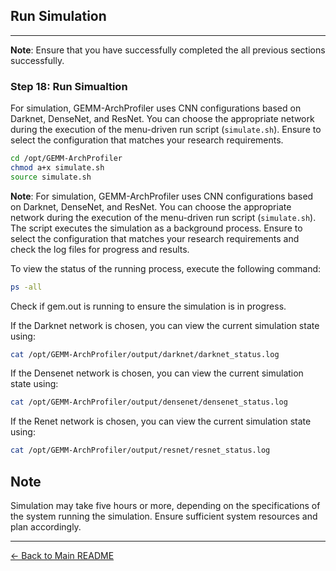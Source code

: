 ## Run Simulation

---

**Note**: Ensure that you have successfully completed the all previous sections successfully.


### Step 18: Run Simualtion
For simulation, GEMM-ArchProfiler uses CNN configurations based on Darknet, DenseNet, and ResNet. You can choose the appropriate network during the execution of the menu-driven run script (`simulate.sh`). Ensure to select the configuration that matches your research requirements.

```bash
cd /opt/GEMM-ArchProfiler
chmod a+x simulate.sh
source simulate.sh

```
**Note**: For simulation, GEMM-ArchProfiler uses CNN configurations based on Darknet, DenseNet, and ResNet. You can choose the appropriate network during the execution of the menu-driven run script (`simulate.sh`). The script executes the simulation as a background process. Ensure to select the configuration that matches your research requirements and check the log files for progress and results.


To view the status of the running process, execute the following command:

```bash
ps -all
```
Check if gem.out is running to ensure the simulation is in progress.

If the Darknet network is chosen, you can view the current simulation state using:
```bash
cat /opt/GEMM-ArchProfiler/output/darknet/darknet_status.log
```

If the Densenet network is chosen, you can view the current simulation state using:
```bash
cat /opt/GEMM-ArchProfiler/output/densenet/densenet_status.log
```

If the Renet network is chosen, you can view the current simulation state using:
```bash
cat /opt/GEMM-ArchProfiler/output/resnet/resnet_status.log
```

## Note

Simulation may take five hours or more, depending on the specifications of the system running the simulation. Ensure sufficient system resources and plan accordingly.

---

[← Back to Main README](../README.md)